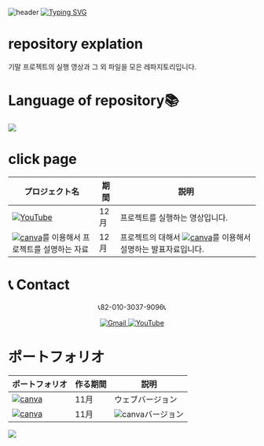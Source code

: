 
![header](https://capsule-render.vercel.app/api?type=egg&color=gradient&height=300&section=header&text=welcome%2&fontSize=50&desc=기말%20프로젝트%20파일을%20모은%20레파지토)
[![Typing SVG](https://readme-typing-svg.demolab.com?font=Fira+Code&pause=1000&color=F76F00&background=FFBD2F00&random=false&width=435&lines=%E3%81%A9%E3%81%86%E3%81%9E%E3%82%88%E3%82%8D%E3%81%97%E3%81%8F%E3%81%8A%E3%81%AD%E3%81%8C%E3%81%84%E3%81%97%E3%81%BE%E3%81%99%E3%80%82)](https://git.io/typing-svg)<br>

# repository explation
기말 프로젝트의 실행 영상과 그 외 파일을 모은 레파지토리입니다.

# Language of repository📚
<img src="https://img.shields.io/badge/arduino-00878F?style=flat-square&logo=arduino&logoColor=white"/>

# click page
 | プロジェクト名           | 期間          | 説明　　　　　　　　　 |
  |------------------------|---------------|--------------------------|
 |<a href="https://www.youtube.com/channel/UC484ZJMavtoPOI4ey-HFdCA"><img src="https://img.shields.io/badge/-YouTube-red?style=for-the-badge&logo=youtube" alt="YouTube"> </a>|12月|프로젝트를 실행하는 영상입니다.|
|<a href="https://kimganghyeon.my.canva.site/kimganghyeon"><img src="https://img.shields.io/badge/canva-purple?style=for-the-badge&logo=canva" alt="canva"></a>를 이용해서 프로젝트를 설명하는 자료|12月|프로젝트의 대해서 <a href="https://kimganghyeon.my.canva.site/kimganghyeon"><img src="https://img.shields.io/badge/canva-purple?style=for-the-badge&logo=canva" alt="canva"></a>를 이용해서 설명하는 발표자료입니다.|
# 📞 Contact 
 <p align="center">
  📞82-010-3037-9096📞
</p>

<p align="center">
  <a href="mailto:a01030379096@gmail.com">
    <img src="https://img.shields.io/badge/-Gmail-red?style=for-the-badge&logo=Gmail" alt="Gmail">
  </a>
  <a href="https://www.youtube.com/channel/UC484ZJMavtoPOI4ey-HFdCA">
   <img src="https://img.shields.io/badge/-YouTube-red?style=for-the-badge&logo=youtube"   alt="YouTube">
 </a>

# ポートフォリオ

  | ポートフォリオ           |  作る期間     |            説明  |
  |------------------------|---------------|----------------------------------------------|
  |<a href="https://kimganghyeon.my.canva.site/kimganghyeon"><img src="https://img.shields.io/badge/canva-purple?style=for-the-badge&logo=canva" alt="canva"></a>|11月|ウェブバージョン|
  |<a href="https://www.canva.com/design/DAFzY5opUiA/Ge33dSKE16cErBaDJDp-BA/edit"><img src="https://img.shields.io/badge/canva-purple?style=for-the-badge&logo=canva" alt="canva"></a>|11月|<img src="https://img.shields.io/badge/canva-purple?style=for-the-badge&logo=canva" alt="canva">バージョン|
</p>

<img src="https://capsule-render.vercel.app/api?type=egg&color=gradient&height=300&text=Thank%20you%20for%20watching.&section=footer" />
